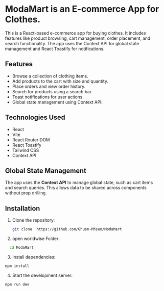 # ModaMart is an  E-commerce App for Clothes.

This is a React-based e-commerce app for buying clothes. It includes features like product browsing, cart management, order placement, and search functionality. The app uses the Context API for global state management and React Toastify for notifications.

## Features
- Browse a collection of clothing items.
- Add products to the cart with size and quantity.
- Place orders and view order history.
- Search for products using a search bar.
- Toast notifications for user actions.
- Global state management using Context API.

## Technologies Used
- React
- Vite
- React Router DOM
- React Toastify
- Tailwind CSS
- Context API

## Global State Management
The app uses the **Context API** to manage global state, such as cart items and search queries. This allows data to be shared across components without prop drilling.


## Installation
1. Clone the repository:
   ```bash
   git clone  https://github.com/Ghusn-Mhsen/ModaMart

2. open worldwise Folder:
 ```bash
   cd ModaMart
```
3. Install dependencies:
 ```bash
 npm install
```
4. Start the development server:
 ```bash
 npm run dev
```
